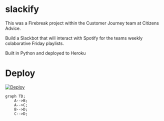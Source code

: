 # slackify
This was a Firebreak project within the Customer Journey team at Citizens Advice. 

Build a Slackbot that will interact with Spotify for the teams weekly colaborative Friday playlists.

Built in Python and deployed to Heroku

# Deploy
[![Deploy](https://www.herokucdn.com/deploy/button.svg)](https://heroku.com/deploy)


```mermaid
graph TD;
    A-->B;
    A-->C;
    B-->D;
    C-->D;
```